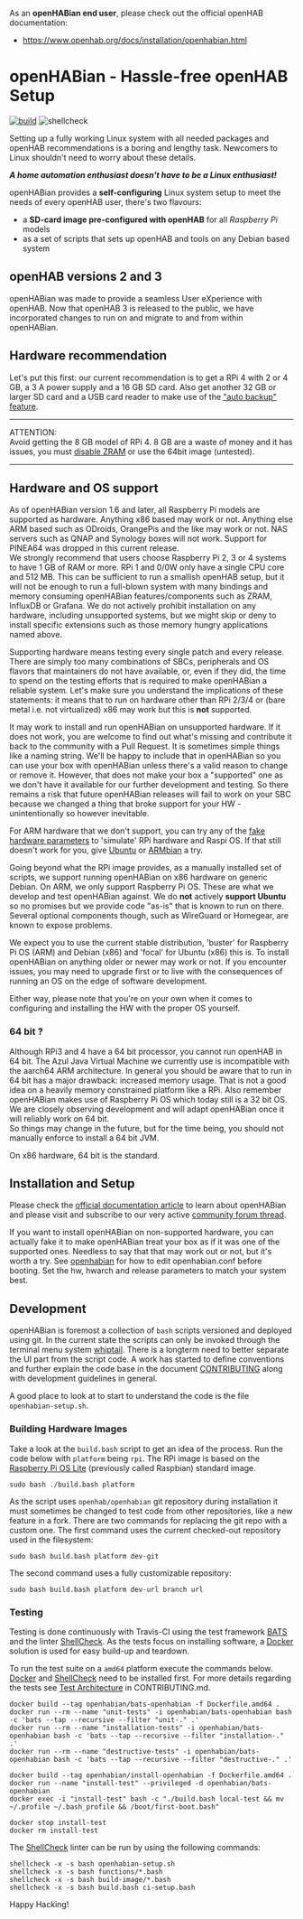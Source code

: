 ﻿As an **openHABian end user**, please check out the official openHAB
documentation:  
-   <https://www.openhab.org/docs/installation/openhabian.html>

# openHABian - Hassle-free openHAB Setup
[![build](https://travis-ci.org/openhab/openhabian.svg?branch=master)](https://travis-ci.com/github/openhab/openhabian)
![shellcheck](https://github.com/openhab/openhabian/workflows/shellcheck/badge.svg?branch=master)

Setting up a fully working Linux system with all needed packages and openHAB
recommendations is a boring and lengthy task.
Newcomers to Linux shouldn't need to worry about these details.

***A home automation enthusiast doesn't have to be a Linux enthusiast!***

openHABian provides a **self-configuring** Linux system setup to meet the
needs of every openHAB user, there's two flavours:

* a **SD-card image pre-configured with openHAB** for all *Raspberry Pi* models
* as a set of scripts that sets up openHAB and tools on any Debian based system

## openHAB versions 2 and 3
openHABian was made to provide a seamless User eXperience with openHAB.
Now that openHAB 3 is released to the public, we have incorporated changes to run
on and migrate to and from within openHABian.

## Hardware recommendation
Let's put this first: our current recommendation is to get a RPi 4 with 2 or 4 GB,
a 3 A power supply and a 16 GB SD card.
Also get another 32 GB or larger SD card and a USB card reader to make use of the
["auto backup" feature](docs/openhabian.md#Auto-Backup).
***
ATTENTION:<br>
Avoid getting the 8 GB model of RPi 4. 8 GB are a waste of money and it has issues,
you must [disable ZRAM](https://github.com/openhab/openhabian/blob/master/docs/openhabian.md#disable-zram) or use the 64bit image (untested).
***
## Hardware and OS support
As of openHABian version 1.6 and later, all Raspberry Pi models are supported as
hardware. Anything x86 based may work or not. Anything else ARM based such as ODroids,
OrangePis and the like may work or not. NAS servers such as QNAP and Synology
boxes will not work. Support for PINEA64 was dropped in this current release.<br>
We strongly recommend that users choose Raspberry Pi 2, 3 or 4 systems to have
1 GB of RAM or more. RPi 1 and 0/0W only have a single CPU core and 512 MB.
This can be sufficient to run a smallish openHAB setup, but it will
not be enough to run a full-blown system with many bindings and memory consuming
openHABian features/components such as ZRAM, InfluxDB or Grafana.
We do not actively prohibit installation on any hardware, including unsupported
systems, but we might skip or deny to install specific extensions such as those
memory hungry applications named above.

Supporting hardware means testing every single patch and every release. There
are simply too many combinations of SBCs, peripherals and OS flavors that
maintainers do not have available, or, even if they did, the time to spend on
the testing efforts that is required to make openHABian a reliable system.
Let's make sure you understand the implications of these statements: it means
that to run on hardware other than RPi 2/3/4 or (bare metal i.e. not virtualized)
x86 may work but this is **not** supported.

It may work to install and run openHABian on unsupported hardware. If it does
not work, you are welcome to find out what's missing and contribute it back to
the community with a Pull Request. It is sometimes simple things like a naming
string. We'll be happy to include that in openHABian so you can use your box
with openHABian unless there's a valid reason to change or remove it.
However, that does not make your box a "supported" one as we don't have it
available for our further development and testing. So there remains a risk that
future openHABian releases will fail to work on your SBC because we changed a
thing that broke support for your HW - unintentionally so however inevitable.

For ARM hardware that we don't support, you can try any of the [fake hardware parameters](openhabian.md/#fake-hardware-mode)
to 'simulate' RPi hardware and Raspi OS. If that still doesn't work for
you, give [Ubuntu](https://ubuntu.com/download/iot) or [ARMbian](https://www.armbian.com/) a try. 

Going beyond what the RPi image provides, as a manually installed set of
scripts, we support running openHABian on x86 hardware on generic Debian.
On ARM, we only support Raspberry Pi OS.
These are what we develop and test openHABian against.
We do **not** actively **support Ubuntu** so no promises but we provide code "as-is"
that is known to run on there. Several optional components though, such as
WireGuard or Homegear, are known to expose problems.

We expect you to use the current stable distribution, 'buster' for Raspberry
Pi OS (ARM) and Debian (x86) and 'focal' for Ubuntu (x86) this is.
To install openHABian on anything older or newer may work or not. If you
encounter issues, you may need to upgrade first or to live with the consequences
of running an OS on the edge of software development.

Either way, please note that you're on your own when it comes to configuring and
installing the HW with the proper OS yourself.

### 64 bit ?
Although RPi3 and 4 have a 64 bit processor, you cannot run openHAB in 64 bit.
The Azul Java Virtual Machine we currently use is incompatible with the aarch64
ARM architecture. In general you should be aware that to run in 64 bit has a
major drawback: increased memory usage. That is not a good idea on a heavily
memory constrained platform like a RPi. Also remember openHABian makes use of
Raspberry Pi OS which today still is a 32 bit OS.
We are closely observing development and will adapt openHABian once it will
reliably work on 64 bit.<br/>
So things may change in the future, but for the time being, you should not
manually enforce to install a 64 bit JVM.

On x86 hardware, 64 bit is the standard.

## Installation and Setup
Please check the [official documentation article](https://www.openhab.org/docs/installation/openhabian.html)
to learn about openHABian and please visit and subscribe to our very active
[community forum thread](https://community.openhab.org/t/13379).

If you want to install openHABian on non-supported hardware, you can actually
fake it to make openHABian treat your box as if it was one of the supported
ones. Needless to say that that may work out or not, but it's worth a try. See
[openhabian](openhabian.md) for how to edit openhabian.conf before booting. Set
the hw, hwarch and release parameters to match your system best.

## Development
openHABian is foremost a collection of `bash` scripts versioned and deployed
using git. In the current state the scripts can only be invoked through the
terminal menu system [whiptail](https://en.wikibooks.org/wiki/Bash_Shell_Scripting/Whiptail).
There is a longterm need to better separate the UI part from the script code. A
work has started to define conventions and further explain the code base in the
document [CONTRIBUTING](CONTRIBUTING.md) along with development guidelines in
general.

A good place to look at to start to understand the code is the file
`openhabian-setup.sh`.

### Building Hardware Images
Take a look at the `build.bash` script to get an idea of the process.
Run the code below with `platform` being `rpi`.
The RPi image is based on the [Raspberry Pi OS Lite](https://www.raspberrypi.org/downloads/raspberry-pi-os/)
(previously called Raspbian) standard image.
```
sudo bash ./build.bash platform
```

As the script uses `openhab/openhabian` git repository during installation it
must sometimes be changed to test code from other repositories, like a new
feature in a fork. There are two commands for replacing the git repo with a
custom one. The first command uses the current checked-out repository used in
the filesystem:
```
sudo bash build.bash platform dev-git
```
The second command uses a fully customizable repository:
```
sudo bash build.bash platform dev-url branch url
```

### Testing
Testing is done continuously with Travis-CI using the test framework
[BATS](https://github.com/bats-core/bats-core) and the linter
[ShellCheck](https://www.shellcheck.net/).  As the tests focus on installing
software, a [Docker](https://www.docker.com/) solution is used for easy build-up
and teardown.

To run the test suite on a `amd64` platform execute the commands below.
[Docker](https://www.docker.com/) and [ShellCheck](https://www.shellcheck.net/)
need to be installed first. For more details regarding the tests see
[Test Architecture](https://github.com/openhab/openhabian/blob/master/CONTRIBUTING.md#test-architecture)
in CONTRIBUTING.md.

```
docker build --tag openhabian/bats-openhabian -f Dockerfile.amd64 .
docker run --rm --name "unit-tests" -i openhabian/bats-openhabian bash -c 'bats --tap --recursive --filter "unit-." .'
docker run --rm --name "installation-tests" -i openhabian/bats-openhabian bash -c 'bats --tap --recursive --filter "installation-." .'
docker run --rm --name "destructive-tests" -i openhabian/bats-openhabian bash -c 'bats --tap --recursive --filter "destructive-." .'

docker build --tag openhabian/install-openhabian -f Dockerfile.amd64 .
docker run --name "install-test" --privileged -d openhabian/bats-openhabian
docker exec -i "install-test" bash -c "./build.bash local-test && mv ~/.profile ~/.bash_profile && /boot/first-boot.bash"

docker stop install-test
docker rm install-test
```

The [ShellCheck](https://www.shellcheck.net/) linter can be run by using the
following commands:
```
shellcheck -x -s bash openhabian-setup.sh
shellcheck -x -s bash functions/*.bash
shellcheck -x -s bash build-image/*.bash
shellcheck -x -s bash build.bash ci-setup.bash
```


Happy Hacking!
